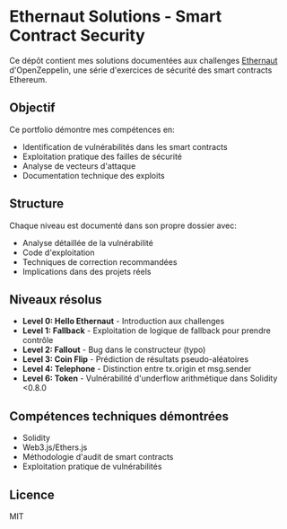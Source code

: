 # Ethernaut Solutions - Smart Contract Security

Ce dépôt contient mes solutions documentées aux challenges [Ethernaut](https://ethernaut.openzeppelin.com/) d'OpenZeppelin, une série d'exercices de sécurité des smart contracts Ethereum.

## Objectif

Ce portfolio démontre mes compétences en:
- Identification de vulnérabilités dans les smart contracts
- Exploitation pratique des failles de sécurité
- Analyse de vecteurs d'attaque
- Documentation technique des exploits

## Structure

Chaque niveau est documenté dans son propre dossier avec:
- Analyse détaillée de la vulnérabilité
- Code d'exploitation
- Techniques de correction recommandées
- Implications dans des projets réels

## Niveaux résolus

- **Level 0: Hello Ethernaut** - Introduction aux challenges
- **Level 1: Fallback** - Exploitation de logique de fallback pour prendre contrôle
- **Level 2: Fallout** - Bug dans le constructeur (typo)
- **Level 3: Coin Flip** - Prédiction de résultats pseudo-aléatoires
- **Level 4: Telephone** - Distinction entre tx.origin et msg.sender
- **Level 6: Token** - Vulnérabilité d'underflow arithmétique dans Solidity <0.8.0

## Compétences techniques démontrées

- Solidity
- Web3.js/Ethers.js
- Méthodologie d'audit de smart contracts
- Exploitation pratique de vulnérabilités

## Licence

MIT
